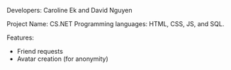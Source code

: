 Developers: Caroline Ek and David Nguyen 

Project Name: CS.NET
Programming languages: HTML, CSS, JS, and SQL. 

Features:
- Friend requests
- Avatar creation (for anonymity) 
